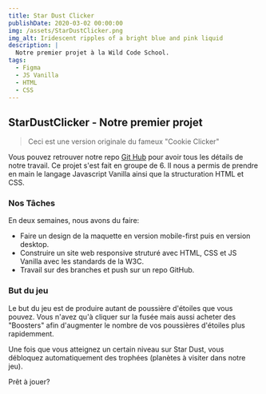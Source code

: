 ```yaml
---
title: Star Dust Clicker
publishDate: 2020-03-02 00:00:00
img: /assets/StarDustClicker.png
img_alt: Iridescent ripples of a bright blue and pink liquid
description: |
  Notre premier projet à la Wild Code School. 
tags:
  - Figma
  - JS Vanilla
  - HTML 
  - CSS
---
```


## StarDustClicker - Notre premier projet

> Ceci est une version originale du fameux "Cookie Clicker"

Vous pouvez retrouver notre repo <a href="https://github.com/MrCelsus/StarDustClicker">Git Hub</a> pour avoir tous les détails de notre travail. Ce projet s'est fait en groupe de 6. Il nous a permis de prendre en main le langage Javascript Vanilla ainsi que la structuration HTML et CSS.
### Nos Tâches

En deux semaines, nous avons du faire:

- Faire un design de la maquette en version mobile-first puis en version desktop.
- Construire un site web responsive struturé avec HTML, CSS et JS Vanilla avec les standards de la W3C.
- Travail sur des branches et push sur un repo GitHub.

### But du jeu

Le but du jeu est de produire autant de poussière d'étoiles que vous pouvez.
Vous n'avez qu'à cliquer sur la fusée mais aussi acheter des "Boosters" afin d'augmenter le nombre de vos poussières d'étoiles plus rapidemment.


Une fois que vous atteignez un certain niveau sur Star Dust, vous débloquez automatiquement des trophées (planètes à visiter dans notre jeu).

Prêt à jouer?
